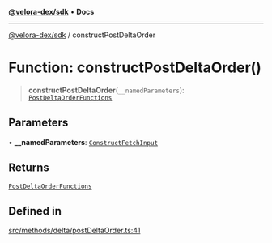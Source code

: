 [**@velora-dex/sdk**](../README.md) • **Docs**

***

[@velora-dex/sdk](../globals.md) / constructPostDeltaOrder

# Function: constructPostDeltaOrder()

> **constructPostDeltaOrder**(`__namedParameters`): [`PostDeltaOrderFunctions`](../type-aliases/PostDeltaOrderFunctions.md)

## Parameters

• **\_\_namedParameters**: [`ConstructFetchInput`](../interfaces/ConstructFetchInput.md)

## Returns

[`PostDeltaOrderFunctions`](../type-aliases/PostDeltaOrderFunctions.md)

## Defined in

[src/methods/delta/postDeltaOrder.ts:41](https://github.com/VeloraDEX/sdk/blob/feat/extend_delta_orders_filtering/src/methods/delta/postDeltaOrder.ts#L41)

